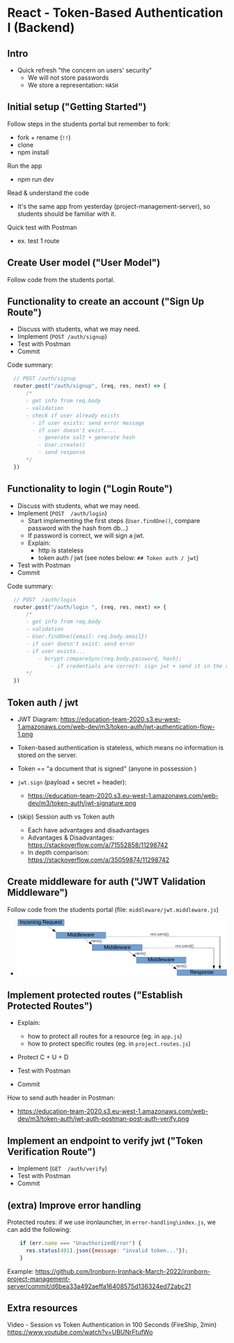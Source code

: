 

# React - Token-Based Authentication I (Backend)


<!-- status: ready -->


<!--

PR JWT middleware simplified:

- https://github.com/ironhack-labs/lesson-code-h-react-authentication-backend/pull/14

- https://github.com/jorgeberrizbeitia/lesson-code-h-react-authentication-backend/blob/938643359c4a7edf6b28f7169a93d3b7a216df37/middleware/jwt.middleware.js


Update (May 2024):
- PR already applied to Students Portal + repo with the final code
- Ironlauncher: not yet

-->





## Intro


- Quick refresh "the concern on users' security"
  - We will not store passwords
  - We store a representation: `HASH`

<!-- @LT: explain JWT's once we reach that code in /login (not before)  -->



## Initial setup ("Getting Started")

Follow steps in the students portal but remember to fork:
- fork + rename (`!!`)
- clone 
- npm install

Run the app
- npm run dev


Read & understand the code
- It's the same app from yesterday (project-management-server), so students should be familiar with it.

Quick test with Postman
- ex. test 1 route



## Create User model ("User Model")

<!-- @LT: use code as it is  (do not change anything) -->

Follow code from the students portal.



## Functionality to create an account ("Sign Up Route")

- Discuss with students, what we may need.
- Implement (`POST /auth/signup`)
- Test with Postman
- Commit


Code summary:

  ```js
    // POST	/auth/signup
    router.post("/auth/signup", (req, res, next) => {
        /*
        - get info from req.body
        - validation
        - check if user already exists
          - if user exists: send error message   
          - if user doesn't exist....
            - generate salt + generate hash
            - User.create()
            - send response
        */
    })
  ```


## Functionality to login ("Login Route")

<!-- @LT: to speed up, can copy the whole code for this route, except of the part where we sign a jwt -->

- Discuss with students, what we may need.
- Implement (`POST  /auth/login`)
  - Start implementing the first steps (`User.findOne()`, compare password with the hash from db...)
  - If password is correct, we will sign a jwt.
  - Explain:
    - http is stateless
    - token auth / jwt (see notes below: `## Token auth / jwt`)
- Test with Postman
- Commit


Code summary:

  ```js
    // POST  /auth/login 
    router.post("/auth/login ", (req, res, next) => {
        /*
        - get info from req.body
        - validation
        - User.findOne({email: req.body.email})
        - if user doesn't exist: send error
        - if user exists...
            - bcrypt.compareSync(req.body.password, hash);
                - if credentials are correct: sign jwt + send it in the response
        */
    })

  ```



## Token auth / jwt

  <!-- LT: create diagrams (e.g. on excalidraw) -->

- JWT Diagram: https://education-team-2020.s3.eu-west-1.amazonaws.com/web-dev/m3/token-auth/jwt-authentication-flow-1.png

- Token-based authentication is stateless, which means no information is stored on the server.

- Token == "a document that is signed" (anyone in possession )

- `jwt.sign` (payload + secret + header):
  - https://education-team-2020.s3.eu-west-1.amazonaws.com/web-dev/m3/token-auth/jwt-signature.png

- (skip) Session auth vs Token auth
  - Each have advantages and disadvantages
  - Advantages & Disadvantages: https://stackoverflow.com/a/71552858/11298742
  - In depth comparison: https://stackoverflow.com/a/35059874/11298742

  <!--
  @LT:

  Explain also environment variables + how to configure dotenv
  (they will need that for mini-project)
  
  -->


## Create middleware for auth ("JWT Validation Middleware")

Follow code from the students portal (file: `middleware/jwt.middleware.js`)

- ![diagram middleware](../media/images/express-middleware.png)


<!-- @students: we don't need to remember all the details, we will use a generator to create this for us -->


## Implement protected routes ("Establish Protected Routes")

- Explain:
  - how to protect all routes for a resource (eg. in `app.js`)
  - how to protect specific routes (eg. in `project.routes.js`)

- Protect C + U + D
- Test with Postman
- Commit


How to send auth header in Postman: 
- https://education-team-2020.s3.eu-west-1.amazonaws.com/web-dev/m3/token-auth/jwt-auth-postman-post-auth-verify.png




## Implement an endpoint to verify jwt ("Token Verification Route")

- Implement (`GET  /auth/verify`)
- Test with Postman
- Commit







## (extra) Improve error handling

Protected routes: if we use ironlauncher, in `error-handling\index.js`, we can add the following:

  ```js
      if (err.name === "UnauthorizedError") {
        res.status(401).json({message: "invalid token..."});
      }
  ```

  Example: https://github.com/Ironborn-Ironhack-March-2022/ironborn-project-management-server/commit/d6bea33a492aeffa16408575d136324ed72abc21



## Extra resources

Video - Session vs Token Authentication in 100 Seconds (FireShip, 2min)
https://www.youtube.com/watch?v=UBUNrFtufWo



